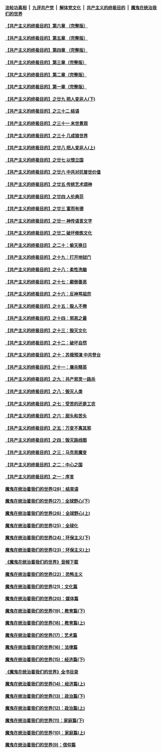 

####  [法轮功真相](../../../../basic/blob/master/README.md?t=06181031) &nbsp;|&nbsp; [九评共产党](../../../../9ping.md/blob/master/README.md?t=06181031) &nbsp;|&nbsp; [解体党文化](../../../../jtdwh.md/blob/master/README.md?t=06181031)  &nbsp;|&nbsp; [共产主义的终极目的](../../../../gczydzjmd.md/blob/master/README.md?t=06181031) &nbsp;|&nbsp; [魔鬼在统治我们的世界](../../../../mgztzwmdsj.md/blob/master/README.md?t=06181031) 

#### [【共产主义的终极目的】第六章 （完整版）](../pages/nsc422/n11428913.md?t=06181031) 

#### [【共产主义的终极目的】第五章 （完整版）](../pages/nsc422/n11428912.md?t=06181031) 

#### [【共产主义的终极目的】第四章 （完整版）](../pages/nsc422/n11428907.md?t=06181031) 

#### [【共产主义的终极目的】第三章（完整版）](../pages/nsc422/n11428848.md?t=06181031) 

#### [【共产主义的终极目的】第二章（完整版）](../pages/nsc422/n11428831.md?t=06181031) 

#### [【共产主义的终极目的】第一章（完整版）](../pages/nsc422/n11417651.md?t=06181031) 

#### [【共产主义的终极目的】之廿九 把人变非人(下)](../pages/nsc422/n11344140.md?t=06181031) 

#### [【共产主义的终极目的】之三十二 结语](../pages/nsc422/n11360535.md?t=06181031) 

#### [【共产主义的终极目的】之三十一 末世景观](../pages/nsc422/n11351129.md?t=06181031) 

#### [【共产主义的终极目的】之三十 几成狼世界](../pages/nsc422/n11348280.md?t=06181031) 

#### [【共产主义的终极目的】之廿八 把人变非人(上)](../pages/nsc422/n11340492.md?t=06181031) 

#### [【共产主义的终极目的】之廿七 以恨立国](../pages/nsc422/n11336944.md?t=06181031) 

#### [【共产主义的终极目的】之廿六 中共对抗普世价值](../pages/nsc422/n11324785.md?t=06181031) 

#### [【共产主义的终极目的】之廿五 传统艺术颂神](../pages/nsc422/n11296396.md?t=06181031) 

#### [【共产主义的终极目的】之廿四 人伦典范](../pages/nsc422/n11296397.md?t=06181031) 

#### [【共产主义的终极目的】之廿三 富而有德](../pages/nsc422/n11283598.md?t=06181031) 

#### [【共产主义的终极目的】之廿一 神传语言文字](../pages/nsc422/n11263265.md?t=06181031) 

#### [【共产主义的终极目的】之廿二 破坏修炼文化](../pages/nsc422/n11245728.md?t=06181031) 

#### [【共产主义的终极目的】之二十：偷天换日](../pages/nsc422/n11238846.md?t=06181031) 

#### [【共产主义的终极目的】之十九：打开地狱门](../pages/nsc422/n11206376.md?t=06181031) 

#### [【共产主义的终极目的】之十八：柔性洗脑](../pages/nsc422/n11199994.md?t=06181031) 

#### [【共产主义的终极目的】之十七：颠倒善恶](../pages/nsc422/n11179782.md?t=06181031) 

#### [【共产主义的终极目的】之十六：反神骂祖宗](../pages/nsc422/n11166798.md?t=06181031) 

#### [【共产主义的终极目的】之十五：毁人不倦](../pages/nsc422/n11166792.md?t=06181031) 

#### [【共产主义的终极目的】之十四：邪恶之最](../pages/nsc422/n11150249.md?t=06181031) 

#### [【共产主义的终极目的】之十三：毁灭文化](../pages/nsc422/n11135227.md?t=06181031) 

#### [【共产主义的终极目的】之十二：破坏自然](../pages/nsc422/n11135214.md?t=06181031) 

#### [【共产主义的终极目的】之十：苏俄预演 中共登台](../pages/nsc422/n11118424.md?t=06181031) 

#### [【共产主义的终极目的】之十一：屠杀精英](../pages/nsc422/n11118442.md?t=06181031) 

#### [【共产主义的终极目的】之九：共产邪灵一路杀](../pages/nsc422/n11114139.md?t=06181031) 

#### [【共产主义的终极目的】之八：毁灭人类](../pages/nsc422/n11108503.md?t=06181031) 

#### [【共产主义的终极目的】之七：受苦的还是工农](../pages/nsc422/n11101809.md?t=06181031) 

#### [【共产主义的终极目的】之六：甜头和苦头](../pages/nsc422/n11096971.md?t=06181031) 

#### [【共产主义的终极目的】之五：万变不离其邪](../pages/nsc422/n11091285.md?t=06181031) 

#### [【共产主义的终极目的】之四：毁灭路线图](../pages/nsc422/n11086284.md?t=06181031) 

#### [【共产主义的终极目的】之三：马克思魔变](../pages/nsc422/n11061941.md?t=06181031) 

#### [【共产主义的终极目的】之二：中心之国](../pages/nsc422/n11047728.md?t=06181031) 

#### [【共产主义的终极目的】之一：序言](../pages/nsc422/n11086077.md?t=06181031) 

#### [魔鬼在统治着我们的世界(28)：结束语](../pages/nsc422/n10936246.md?t=06181031) 

#### [魔鬼在统治着我们的世界(27)：全球野心(下)](../pages/nsc422/n10928319.md?t=06181031) 

#### [魔鬼在统治着我们的世界(26)：全球野心(上)](../pages/nsc422/n10900318.md?t=06181031) 

#### [魔鬼在统治着我们的世界(25)：全球化](../pages/nsc422/n10788205.md?t=06181031) 

#### [魔鬼在统治着我们的世界(24)：环保主义(下)](../pages/nsc422/n10695307.md?t=06181031) 

#### [魔鬼在统治着我们的世界(23)：环保主义(上)](../pages/nsc422/n10688613.md?t=06181031) 

#### [《魔鬼在统治着我们的世界》音频下载](../pages/nsc422/n10635553.md?t=06181031) 

#### [魔鬼在统治着我们的世界(22)：恐怖主义](../pages/nsc422/n10614727.md?t=06181031) 

#### [魔鬼在统治着我们的世界(21)：文化篇](../pages/nsc422/n10597706.md?t=06181031) 

#### [魔鬼在统治着我们的世界(20)：媒体篇](../pages/nsc422/n10586579.md?t=06181031) 

#### [魔鬼在统治着我们的世界(19)：教育篇(下)](../pages/nsc422/n10564808.md?t=06181031) 

#### [魔鬼在统治着我们的世界(18)：教育篇(上)](../pages/nsc422/n10526970.md?t=06181031) 

#### [魔鬼在统治着我们的世界(17)：艺术篇](../pages/nsc422/n10499093.md?t=06181031) 

#### [魔鬼在统治着我们的世界(16)：法律篇](../pages/nsc422/n10485969.md?t=06181031) 

#### [魔鬼在统治着我们的世界(15)：经济篇(下)](../pages/nsc422/n10469975.md?t=06181031) 

#### [《魔鬼在统治着我们的世界》全书目录](../pages/nsc422/n10464261.md?t=06181031) 

#### [魔鬼在统治着我们的世界(14)：经济篇(上)](../pages/nsc422/n10457370.md?t=06181031) 

#### [魔鬼在统治着我们的世界(13)：政治篇(下)](../pages/nsc422/n10448270.md?t=06181031) 

#### [魔鬼在统治着我们的世界(12)：政治篇(上)](../pages/nsc422/n10444576.md?t=06181031) 

#### [魔鬼在统治着我们的世界(11)：家庭篇(下)](../pages/nsc422/n10440961.md?t=06181031) 

#### [魔鬼在统治着我们的世界(10)：家庭篇(上)](../pages/nsc422/n10435448.md?t=06181031) 

#### [魔鬼在统治着我们的世界(9)：信仰篇](../pages/nsc422/n10432159.md?t=06181031) 

